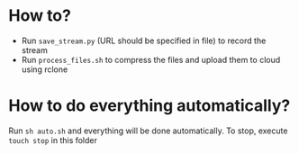 # How to?

- Run `save_stream.py` (URL should be specified in file) to record the stream
- Run `process_files.sh` to compress the files and upload them to cloud using
  rclone

# How to do everything automatically?

Run `sh auto.sh` and everything will be done automatically. To stop, execute
`touch stop` in this folder
